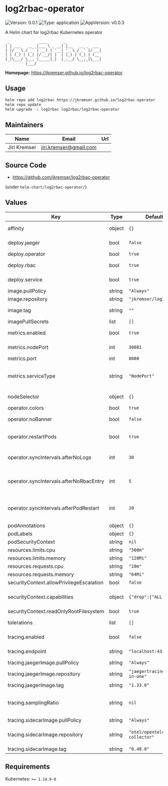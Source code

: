 # log2rbac-operator

![Version: 0.0.1](https://img.shields.io/badge/Version-0.0.1-informational?style=flat-square) ![Type: application](https://img.shields.io/badge/Type-application-informational?style=flat-square) ![AppVersion: v0.0.3](https://img.shields.io/badge/AppVersion-v0.0.3-informational?style=flat-square)

A Helm chart for log2rbac Kubernetes operator

```
 _             ____       _
| | ___   __ _|___ \ _ __| |__   __ _  ___
| |/ _ \ / _` | __) | '__| '_ \ / _` |/ __|
| | (_) | (_| |/ __/| |  | |_) | (_| | (__
|_|\___/ \__, |_____|_|  |_.__/ \__,_|\___|
         |___/
```

**Homepage:** <https://jkremser.github.io/log2rbac-operator>

## Usage

```bash
helm repo add log2rbac https://jkremser.github.io/log2rbac-operator
helm repo update
helm upgrade -i log2rbac log2rbac/log2rbac-operator
```

## Maintainers

| Name | Email | Url |
| ---- | ------ | --- |
| Jiri Kremser | jiri.kremser@gmail.com |  |

## Source Code

* <https://github.com/jkremser/log2rbac-operator>

(under `helm-chart/log2rbac-operator/`)

## Values

| Key | Type | Default | Description |
|-----|------|---------|-------------|
| affinity | object | `{}` | https://kubernetes.io/docs/concepts/scheduling-eviction/assign-pod-node/ |
| deploy.jaeger | bool | `false` | whether the jaeger should be deployed with the operator (use together with `tracing.enabled = true`) |
| deploy.operator | bool | `true` | whether the operator itself should be deployed (Deployment) |
| deploy.rbac | bool | `true` | whether the rbac resources should be also deployed (ServiceAccount, ClusterRole, ClusterRoleBinding) |
| deploy.service | bool | `true` | whether the service for metrics and open-telemetry should be deployed (Service) |
| image.pullPolicy | string | `"Always"` | translates to pod's `spec.imagePullPolicy` |
| image.repository | string | `"jkremser/log2rbac"` | container image repo (can be prepended by image registry) |
| image.tag | string | `""` | Overrides the image tag whose default is the chart appVersion. |
| imagePullSecrets | list | `[]` |  |
| metrics.enabled | bool | `true` | should the metrics be enabled (additional arg for log2rbac binary) |
| metrics.nodePort | int | `30081` | Port on node that will be used for metrics. This make sense only for serviceType = NodePort, otherwise it's ignored |
| metrics.port | int | `8080` | on which port the metrics server should listen |
| metrics.serviceType | string | `"NodePort"` | typeof the service for metrics (ClusterIP, NodePort, LoadBalancer, ExternalName). Consult https://kubernetes.io/docs/concepts/services-networking/service/#publishing-services-service-types |
| nodeSelector | object | `{}` | https://kubernetes.io/docs/concepts/scheduling-eviction/assign-pod-node/ |
| operator.colors | bool | `true` | should the logs be colorcul (env var `COLORS`) |
| operator.noBanner | bool | `false` | should the ascii logo be printed in the logs (env var `NO_BANNER`) |
| operator.restartPods | bool | `true` | whether the operator should be restarting the pods after modifying the role (env var `SHOULD_RESTART_APP_PODS`) if not set defaults to `true` |
| operator.syncIntervals.afterNoLogs | int | `30` | if it was not possible to get the logs, how long to wait for the next check (env var `SYNC_INTERVAL_AFTER_NO_LOGS_SECONDS`) value represents the number of seconds |
| operator.syncIntervals.afterNoRbacEntry | int | `5` | if no rbac related entry was found in logs, how long to wait for the next check (env var `SYNC_INTERVAL_AFTER_NO_RBAC_ENTRY_MINUTES`) value represents the number of minutes |
| operator.syncIntervals.afterPodRestart | int | `20` | how long to wait after rbac entry was added and pod was restarted by the operator (env var `SYNC_INTERVAL_AFTER_POD_RESTART_SECONDS`) value represents the number of seconds |
| podAnnotations | object | `{}` | additional annotations that will be applied on operator's pod |
| podLabels | object | `{}` | additional labels that will be applied on operator's pod |
| podSecurityContext | string | `nil` |  |
| resources.limits.cpu | string | `"500m"` |  |
| resources.limits.memory | string | `"128Mi"` |  |
| resources.requests.cpu | string | `"10m"` |  |
| resources.requests.memory | string | `"64Mi"` |  |
| securityContext.allowPrivilegeEscalation | bool | `false` |  |
| securityContext.capabilities | object | `{"drop":["ALL"]}` | For more options consult https://kubernetes.io/docs/reference/generated/kubernetes-api/v1.24/#securitycontext-v1-core |
| securityContext.readOnlyRootFilesystem | bool | `true` |  |
| tolerations | list | `[]` | https://kubernetes.io/docs/concepts/scheduling-eviction/assign-pod-node/ |
| tracing.enabled | bool | `false` | if the application should be sending the traces to OTLP collector (env var `TRACING_ENABLED`) |
| tracing.endpoint | string | `"localhost:4318"` | `host:port` where the spans (traces) should be sent, sets the `OTEL_EXPORTER_OTLP_ENDPOINT` env var |
| tracing.jaegerImage.pullPolicy | string | `"Always"` |  |
| tracing.jaegerImage.repository | string | `"jaegertracing/all-in-one"` | if `deploy.jaeger==true` this image will be used in the deployment for Jaeger |
| tracing.jaegerImage.tag | string | `"1.33.0"` |  |
| tracing.samplingRatio | string | `nil` | float representing the ratio of how often the span should be kept/dropped (env var `TRACING_SAMPLING_RATIO`) if not specified, the AlwaysSample will be used which is the same as 1.0. `0.1` would mean that 10% of samples will be kept |
| tracing.sidecarImage.pullPolicy | string | `"Always"` |  |
| tracing.sidecarImage.repository | string | `"otel/opentelemetry-collector"` | OpenTelemetry collector into which the log2rbac operator sends the spans. It can be further configured to send its data to somewhere else using exporters (Jaeger for instance) |
| tracing.sidecarImage.tag | string | `"0.48.0"` |  |

## Requirements

Kubernetes: `>= 1.14.0-0`

